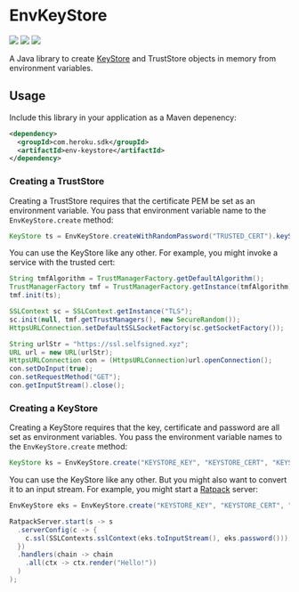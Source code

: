 # EnvKeyStore
[![](https://badgen.net/github/license/heroku/env-keystore)](LICENSE)
[![](https://badgen.net/maven/v/maven-central/com.heroku.sdk/env-keystore)](https://search.maven.org/artifact/com.heroku.sdk/env-keystore)
[![](https://badgen.net/circleci/github/heroku/env-keystore/main)](https://circleci.com/gh/heroku/env-keystore/tree/main)

A Java library to create
[KeyStore](http://docs.oracle.com/javase/8/docs/api/java/security/KeyStore.html)
and TrustStore objects in memory from environment variables.

## Usage

Include this library in your application as a Maven depenency:

```xml
<dependency>
  <groupId>com.heroku.sdk</groupId>
  <artifactId>env-keystore</artifactId>
</dependency>
```

### Creating a TrustStore

Creating a TrustStore requires that the certificate PEM be set as an environment variable.
You pass that environment variable name to the `EnvKeyStore.create` method:

```java
KeyStore ts = EnvKeyStore.createWithRandomPassword("TRUSTED_CERT").keyStore();
```

You can use the KeyStore like any other. For example, you might invoke a service with the trusted cert:

```java
String tmfAlgorithm = TrustManagerFactory.getDefaultAlgorithm();
TrustManagerFactory tmf = TrustManagerFactory.getInstance(tmfAlgorithm);
tmf.init(ts);

SSLContext sc = SSLContext.getInstance("TLS");
sc.init(null, tmf.getTrustManagers(), new SecureRandom());
HttpsURLConnection.setDefaultSSLSocketFactory(sc.getSocketFactory());

String urlStr = "https://ssl.selfsigned.xyz";
URL url = new URL(urlStr);
HttpsURLConnection con = (HttpsURLConnection)url.openConnection();
con.setDoInput(true);
con.setRequestMethod("GET");
con.getInputStream().close();
```

### Creating a KeyStore

Creating a KeyStore requires that the key, certificate and password are all set as environment variables.
You pass the environment variable names to the `EnvKeyStore.create` method:

```java
KeyStore ks = EnvKeyStore.create("KEYSTORE_KEY", "KEYSTORE_CERT", "KEYSTORE_PASSWORD").keyStore();
```

You can use the KeyStore like any other. But you might also want to convert it to an input stream.
For example, you might start a [Ratpack](https://ratpack.io) server:

```java
EnvKeyStore eks = EnvKeyStore.create("KEYSTORE_KEY", "KEYSTORE_CERT", "KEYSTORE_PASSWORD");

RatpackServer.start(s -> s
  .serverConfig(c -> {
    c.ssl(SSLContexts.sslContext(eks.toInputStream(), eks.password()));
  })
  .handlers(chain -> chain
    .all(ctx -> ctx.render("Hello!"))
  )
);
```
